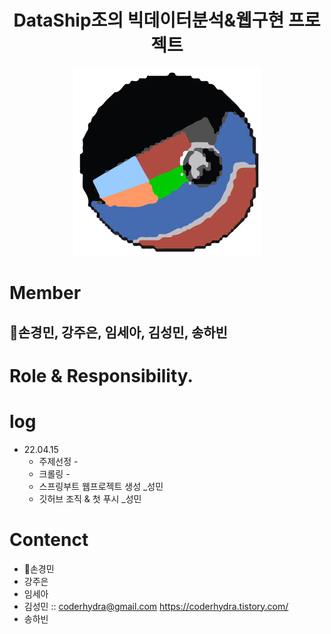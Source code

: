 <center><h1>DataShip조의 빅데이터분석&웹구현 프로젝트</center>
<p align="center">
    <img src="./logo_데이터쉽조.png" width="300" height="300">
</p>

# Member
## 👑손경민, 강주은, 임세아, 김성민, 송하빈

# Role & Responsibility. 

# log
* 22.04.15
  * 주제선정 -
  * 크롤링 -
  * 스프링부트 웹프로젝트 생성 _성민
  * 깃허브 조직 & 첫 푸시 _성민

# Contenct
* 👑손경민
* 강주은
* 임세아
* 김성민 :: coderhydra@gmail.com https://coderhydra.tistory.com/
* 송하빈